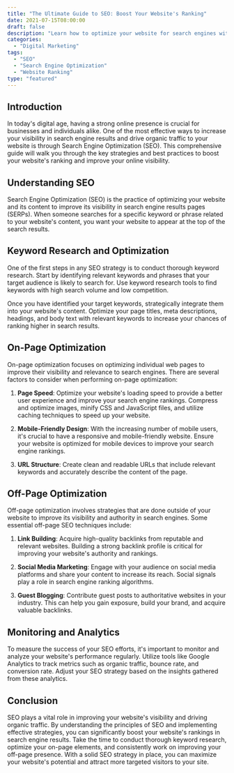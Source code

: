 ```yaml
--- 
title: "The Ultimate Guide to SEO: Boost Your Website's Ranking"
date: 2021-07-15T08:00:00 
draft: false 
description: "Learn how to optimize your website for search engines with this comprehensive guide to SEO. Boost your website's ranking and drive more organic traffic to your site."
categories: 
  - "Digital Marketing"
tags: 
  - "SEO"
  - "Search Engine Optimization"
  - "Website Ranking"
type: "featured"
--- 
```


## Introduction

In today's digital age, having a strong online presence is crucial for businesses and individuals alike. One of the most effective ways to increase your visibility in search engine results and drive organic traffic to your website is through Search Engine Optimization (SEO). This comprehensive guide will walk you through the key strategies and best practices to boost your website's ranking and improve your online visibility.

## Understanding SEO

Search Engine Optimization (SEO) is the practice of optimizing your website and its content to improve its visibility in search engine results pages (SERPs). When someone searches for a specific keyword or phrase related to your website's content, you want your website to appear at the top of the search results.

## Keyword Research and Optimization

One of the first steps in any SEO strategy is to conduct thorough keyword research. Start by identifying relevant keywords and phrases that your target audience is likely to search for. Use keyword research tools to find keywords with high search volume and low competition.

Once you have identified your target keywords, strategically integrate them into your website's content. Optimize your page titles, meta descriptions, headings, and body text with relevant keywords to increase your chances of ranking higher in search results.

## On-Page Optimization

On-page optimization focuses on optimizing individual web pages to improve their visibility and relevance to search engines. There are several factors to consider when performing on-page optimization:

1. **Page Speed**: Optimize your website's loading speed to provide a better user experience and improve your search engine rankings. Compress and optimize images, minify CSS and JavaScript files, and utilize caching techniques to speed up your website.

2. **Mobile-Friendly Design**: With the increasing number of mobile users, it's crucial to have a responsive and mobile-friendly website. Ensure your website is optimized for mobile devices to improve your search engine rankings.

3. **URL Structure**: Create clean and readable URLs that include relevant keywords and accurately describe the content of the page.

## Off-Page Optimization

Off-page optimization involves strategies that are done outside of your website to improve its visibility and authority in search engines. Some essential off-page SEO techniques include:

1. **Link Building**: Acquire high-quality backlinks from reputable and relevant websites. Building a strong backlink profile is critical for improving your website's authority and rankings.

2. **Social Media Marketing**: Engage with your audience on social media platforms and share your content to increase its reach. Social signals play a role in search engine ranking algorithms.

3. **Guest Blogging**: Contribute guest posts to authoritative websites in your industry. This can help you gain exposure, build your brand, and acquire valuable backlinks.

## Monitoring and Analytics

To measure the success of your SEO efforts, it's important to monitor and analyze your website's performance regularly. Utilize tools like Google Analytics to track metrics such as organic traffic, bounce rate, and conversion rate. Adjust your SEO strategy based on the insights gathered from these analytics.

## Conclusion

SEO plays a vital role in improving your website's visibility and driving organic traffic. By understanding the principles of SEO and implementing effective strategies, you can significantly boost your website's rankings in search engine results. Take the time to conduct thorough keyword research, optimize your on-page elements, and consistently work on improving your off-page presence. With a solid SEO strategy in place, you can maximize your website's potential and attract more targeted visitors to your site.
